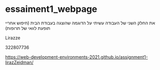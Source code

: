 # essaiment1_webpage


את החלק השני של העבודה עשיתי על הדוגמה שהוצגה בעבודת הבית 
(חיפוש אחריי תופעת לוואי של תרופות)


Lirazze

322807736

https://web-development-environments-2021.github.io/assignment1-lirazZeidman/

